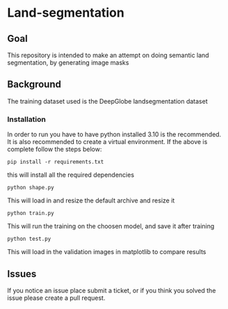 # Land-segmentation
## Goal
This repository is intended to make an attempt on doing semantic land segmentation, by generating image masks

## Background
The training dataset used is the DeepGlobe landsegmentation dataset

### Installation
In order to run you have to have python installed 3.10 is the recommended.
It is also recommended to create a virtual environment.
If the above is complete follow the steps below:
```
pip install -r requirements.txt
```
this will install all the required dependencies
```
python shape.py
```
This will load in and resize the default archive and resize it
```
python train.py
```
This will run the training on the choosen model, and save it after training
```
python test.py
```
This will load in the validation images in matplotlib to compare results

## Issues
If you notice an issue place submit a ticket, or if you think you solved the issue please create a pull request.
